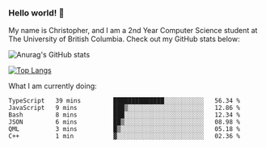 ### Hello world! 👋
My name is Christopher, and I am a 2nd Year Computer Science student at The University of British Columbia. 
Check out my GitHub stats below: 

![Anurag's GitHub stats](https://github-readme-stats.vercel.app/api?username=chrishadrian&hide=contribs,issues&count_private=true&show_icons=true&theme=tokyonight)

[![Top Langs](https://github-readme-stats.vercel.app/api/top-langs/?username=chrishadrian&layout=compact&theme=tokyonight&langs_count=4)](https://github.com/anuraghazra/github-readme-stats)

What I am currently doing:
<!--START_SECTION:waka-->

```text
TypeScript   39 mins         ██████████████░░░░░░░░░░░   56.34 %
JavaScript   9 mins          ███▒░░░░░░░░░░░░░░░░░░░░░   12.86 %
Bash         8 mins          ███░░░░░░░░░░░░░░░░░░░░░░   12.34 %
JSON         6 mins          ██▒░░░░░░░░░░░░░░░░░░░░░░   08.98 %
QML          3 mins          █▒░░░░░░░░░░░░░░░░░░░░░░░   05.18 %
C++          1 min           ▓░░░░░░░░░░░░░░░░░░░░░░░░   02.36 %
```

<!--END_SECTION:waka-->
<!-- [![willianrod's wakatime stats](https://github-readme-stats.vercel.app/api/wakatime?username=chrishadrian)](https://github.com/anuraghazra/github-readme-stats) -->

<!--
- 🔭 I’m currently working on ...
- 🌱 I’m currently learning ...
- 👯 I’m looking to collaborate on ...
- 🤔 I’m looking for help with ...
- 💬 Ask me about ...
- 📫 How to reach me: ...
- 😄 Pronouns: ...
- ⚡ Fun fact: ...
-->
